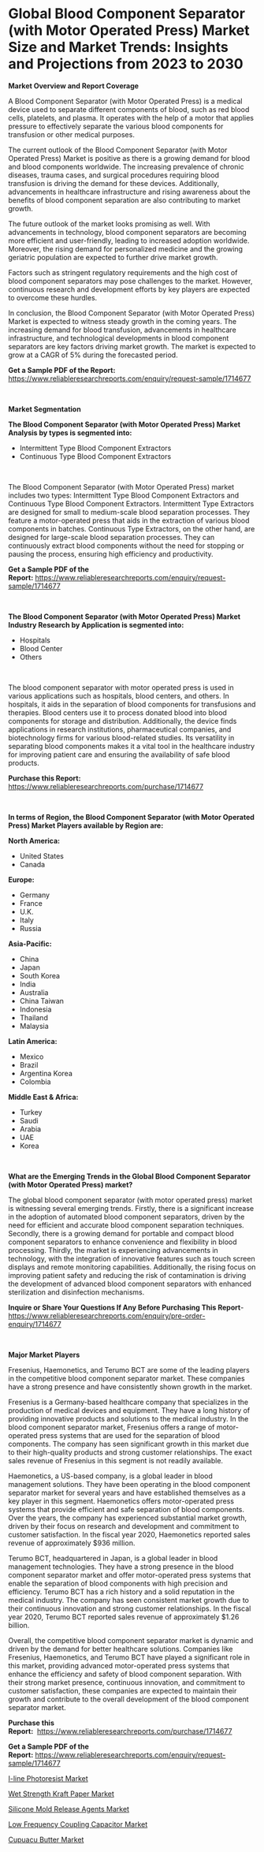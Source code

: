 <p><h1>Global Blood Component Separator (with Motor Operated Press) Market Size and Market Trends: Insights and Projections from 2023 to 2030</h1></p><p><strong>Market Overview and Report Coverage</strong></p>
<p><p>A Blood Component Separator (with Motor Operated Press) is a medical device used to separate different components of blood, such as red blood cells, platelets, and plasma. It operates with the help of a motor that applies pressure to effectively separate the various blood components for transfusion or other medical purposes.</p><p>The current outlook of the Blood Component Separator (with Motor Operated Press) Market is positive as there is a growing demand for blood and blood components worldwide. The increasing prevalence of chronic diseases, trauma cases, and surgical procedures requiring blood transfusion is driving the demand for these devices. Additionally, advancements in healthcare infrastructure and rising awareness about the benefits of blood component separation are also contributing to market growth.</p><p>The future outlook of the market looks promising as well. With advancements in technology, blood component separators are becoming more efficient and user-friendly, leading to increased adoption worldwide. Moreover, the rising demand for personalized medicine and the growing geriatric population are expected to further drive market growth.</p><p>Factors such as stringent regulatory requirements and the high cost of blood component separators may pose challenges to the market. However, continuous research and development efforts by key players are expected to overcome these hurdles.</p><p>In conclusion, the Blood Component Separator (with Motor Operated Press) Market is expected to witness steady growth in the coming years. The increasing demand for blood transfusion, advancements in healthcare infrastructure, and technological developments in blood component separators are key factors driving market growth. The market is expected to grow at a CAGR of 5% during the forecasted period.</p></p>
<p><strong>Get a Sample PDF of the Report:</strong> <a href="https://www.reliableresearchreports.com/enquiry/request-sample/1714677">https://www.reliableresearchreports.com/enquiry/request-sample/1714677</a></p>
<p>&nbsp;</p>
<p><strong>Market Segmentation</strong></p>
<p><strong>The Blood Component Separator (with Motor Operated Press) Market Analysis by types is segmented into:</strong></p>
<p><ul><li>Intermittent Type Blood Component Extractors</li><li>Continuous Type Blood Component Extractors</li></ul></p>
<p>&nbsp;</p>
<p><p>The Blood Component Separator (with Motor Operated Press) market includes two types: Intermittent Type Blood Component Extractors and Continuous Type Blood Component Extractors. Intermittent Type Extractors are designed for small to medium-scale blood separation processes. They feature a motor-operated press that aids in the extraction of various blood components in batches. Continuous Type Extractors, on the other hand, are designed for large-scale blood separation processes. They can continuously extract blood components without the need for stopping or pausing the process, ensuring high efficiency and productivity.</p></p>
<p><strong>Get a Sample PDF of the Report:</strong>&nbsp;<a href="https://www.reliableresearchreports.com/enquiry/request-sample/1714677">https://www.reliableresearchreports.com/enquiry/request-sample/1714677</a></p>
<p>&nbsp;</p>
<p><strong>The Blood Component Separator (with Motor Operated Press) Market Industry Research by Application is segmented into:</strong></p>
<p><ul><li>Hospitals</li><li>Blood Center</li><li>Others</li></ul></p>
<p>&nbsp;</p>
<p><p>The blood component separator with motor operated press is used in various applications such as hospitals, blood centers, and others. In hospitals, it aids in the separation of blood components for transfusions and therapies. Blood centers use it to process donated blood into blood components for storage and distribution. Additionally, the device finds applications in research institutions, pharmaceutical companies, and biotechnology firms for various blood-related studies. Its versatility in separating blood components makes it a vital tool in the healthcare industry for improving patient care and ensuring the availability of safe blood products.</p></p>
<p><strong>Purchase this Report:</strong>&nbsp; <a href="https://www.reliableresearchreports.com/purchase/1714677">https://www.reliableresearchreports.com/purchase/1714677</a></p>
<p>&nbsp;</p>
<p><strong>In terms of Region, the Blood Component Separator (with Motor Operated Press) Market Players available by Region are:</strong></p>
<p>
    <p> <strong> North America: </strong>
        <ul>
            <li>United States</li>
            <li>Canada</li>
        </ul>
        </p> 
    <p> <strong> Europe: </strong>
        <ul>
            <li>Germany</li>
            <li>France</li>
            <li>U.K.</li>
            <li>Italy</li>
            <li>Russia</li>
        </ul>
        </p> 
    <p> <strong> Asia-Pacific: </strong>
        <ul>
            <li>China</li>
            <li>Japan</li>
            <li>South Korea</li>
            <li>India</li>
            <li>Australia</li>
            <li>China Taiwan</li>
            <li>Indonesia</li>
            <li>Thailand</li>
            <li>Malaysia</li>
        </ul>
        </p> 
    <p> <strong> Latin America: </strong>
        <ul>
            <li>Mexico</li>
            <li>Brazil</li>
            <li>Argentina Korea</li>
            <li>Colombia</li>
        </ul>
        </p> 
    <p> <strong> Middle East & Africa: </strong>
        <ul>
            <li>Turkey</li>
            <li>Saudi</li>
            <li>Arabia</li>
            <li>UAE</li>
            <li>Korea</li>
        </ul>
    </p>
    </p>
<p>&nbsp;</p>
<p><strong>What are the Emerging Trends in the Global Blood Component Separator (with Motor Operated Press) market?</strong></p>
<p><p>The global blood component separator (with motor operated press) market is witnessing several emerging trends. Firstly, there is a significant increase in the adoption of automated blood component separators, driven by the need for efficient and accurate blood component separation techniques. Secondly, there is a growing demand for portable and compact blood component separators to enhance convenience and flexibility in blood processing. Thirdly, the market is experiencing advancements in technology, with the integration of innovative features such as touch screen displays and remote monitoring capabilities. Additionally, the rising focus on improving patient safety and reducing the risk of contamination is driving the development of advanced blood component separators with enhanced sterilization and disinfection mechanisms.</p></p>
<p><strong>Inquire or Share Your Questions If Any Before Purchasing This Report</strong>- <a href="https://www.reliableresearchreports.com/enquiry/pre-order-enquiry/1714677">https://www.reliableresearchreports.com/enquiry/pre-order-enquiry/1714677</a></p>
<p>&nbsp;</p>
<p><strong>Major Market Players</strong></p>
<p><p>Fresenius, Haemonetics, and Terumo BCT are some of the leading players in the competitive blood component separator market. These companies have a strong presence and have consistently shown growth in the market.</p><p>Fresenius is a Germany-based healthcare company that specializes in the production of medical devices and equipment. They have a long history of providing innovative products and solutions to the medical industry. In the blood component separator market, Fresenius offers a range of motor-operated press systems that are used for the separation of blood components. The company has seen significant growth in this market due to their high-quality products and strong customer relationships. The exact sales revenue of Fresenius in this segment is not readily available.</p><p>Haemonetics, a US-based company, is a global leader in blood management solutions. They have been operating in the blood component separator market for several years and have established themselves as a key player in this segment. Haemonetics offers motor-operated press systems that provide efficient and safe separation of blood components. Over the years, the company has experienced substantial market growth, driven by their focus on research and development and commitment to customer satisfaction. In the fiscal year 2020, Haemonetics reported sales revenue of approximately $936 million.</p><p>Terumo BCT, headquartered in Japan, is a global leader in blood management technologies. They have a strong presence in the blood component separator market and offer motor-operated press systems that enable the separation of blood components with high precision and efficiency. Terumo BCT has a rich history and a solid reputation in the medical industry. The company has seen consistent market growth due to their continuous innovation and strong customer relationships. In the fiscal year 2020, Terumo BCT reported sales revenue of approximately $1.26 billion.</p><p>Overall, the competitive blood component separator market is dynamic and driven by the demand for better healthcare solutions. Companies like Fresenius, Haemonetics, and Terumo BCT have played a significant role in this market, providing advanced motor-operated press systems that enhance the efficiency and safety of blood component separation. With their strong market presence, continuous innovation, and commitment to customer satisfaction, these companies are expected to maintain their growth and contribute to the overall development of the blood component separator market.</p></p>
<p><strong>Purchase this Report:</strong>&nbsp;&nbsp;<a href="https://www.reliableresearchreports.com/purchase/1714677">https://www.reliableresearchreports.com/purchase/1714677</a></p>
<p></p>
<p><strong>Get a Sample PDF of the Report:</strong>&nbsp;<a href="https://www.reliableresearchreports.com/enquiry/request-sample/1714677">https://www.reliableresearchreports.com/enquiry/request-sample/1714677</a></p>
<p><p><a href="https://medium.com/@adibooy632501/i-line-photoresist-market-exploring-market-share-market-trends-and-future-growth-e1ac626bd0f8">I-line Photoresist Market</a></p><p><a href="https://www.linkedin.com/pulse/wet-strength-kraft-paper-market-size-2023-2030-global-adbof/">Wet Strength Kraft Paper Market</a></p><p><a href="https://www.linkedin.com/pulse/silicone-mold-release-agents-market-size-2023-2030-global-zt6qf/">Silicone Mold Release Agents Market</a></p><p><a href="https://medium.com/@rfadda741254/low-frequency-coupling-capacitor-market-trends-forecast-and-competitive-analysis-to-2030-8982a89f96f9">Low Frequency Coupling Capacitor Market</a></p><p><a href="https://www.linkedin.com/pulse/decoding-cupuacu-butter-market-deep-dive-latest-trends-segmentation-yeelf/">Cupuacu Butter Market</a></p></p>